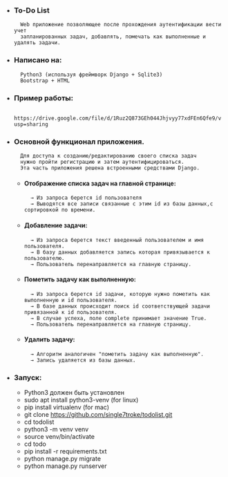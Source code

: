 - ### To-Do List
        Web приложение позволяющее после прохождения аутентификации вести учет
        запланированных задач, добавлять, помечать как выполненные и удалять задачи.

- ### Написано на:
        Python3 (используя фреймворк Django + Sqlite3)
        Bootstrap + HTML
 
- ### Пример работы:
        https://drive.google.com/file/d/1Ruz2Q873GEh044Jhjvyy77xdFEn6Qfe9/view?usp=sharing

- ### Основной функционал приложения.
        Для доступа к созданию/редактированию своего списка задач 
        нужно пройти регистрацию и затем аутентифицироваться.
        Эта часть приложения решена встроенными средствами Django.
 
    - #### Отображение списка задач на главной странице:
            → Из запроса берется id пользователя
            → Выводятся все записи связанные с этим id из базы данных,с сортировкой по времени.
 
    - #### Добавление задачи:
            → Из запроса берется текст введенный пользователем и имя пользователя.
            → В базу данных добавляется запись которая привязывается к пользователю.
            → Пользователь перенаправляется на главную страницу.
 
    - #### Пометить задачу как выполненную:
            → Из запроса берется id задачи, которую нужно пометить как выполненную и id пользователя. 
            → В базе данных происходит поиск id соответствующей задачи привязанной к id пользователя. 
            → В случае успеха, поле complete принимает значение True. 
            → Пользователь перенаправляется на главную страницу.
 
    - #### Удалить задачу:
            → Алгоритм аналогичен "пометить задачу как выполненную".
            → Запись удаляется из базы данных.
 
- ### Запуск:
    - Python3 должен быть установлен
    - sudo apt install python3-venv (for linux)
    - pip install virtualenv  (for mac)
    - git clone https://github.com/single7troke/todolist.git
    - cd todolist
    - python3 -m venv venv
    - source venv/bin/activate
    - сd todo
    - pip install -r requirements.txt
    - python manage.py migrate
    - python manage.py runserver
